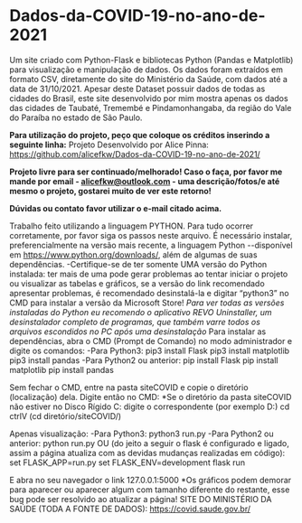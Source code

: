 # Dados-da-COVID-19-no-ano-de-2021
   Um site criado com Python-Flask e bibliotecas Python (Pandas e Matplotlib) para visualização e manipulação de dados. Os dados foram extraídos em formato CSV, diretamente do site do Ministério da Saúde, com dados até a data de 31/10/2021. Apesar deste Dataset possuir dados de todas as cidades do Brasil, este site desenvolvido por mim mostra apenas os dados das cidades de Taubaté, Tremembé e Pindamonhangaba, da região do Vale do Paraíba no estado de São Paulo.

**Para utilização do projeto, peço que coloque os créditos inserindo a seguinte linha:**
Projeto Desenvolvido por Alice Pinna:  https://github.com/alicefkw/Dados-da-COVID-19-no-ano-de-2021/

**Projeto livre para ser continuado/melhorado! Caso o faça, por favor me mande por email - alicefkw@outlook.com - uma descrição/fotos/e até mesmo o projeto, gostarei muito de ver este retorno!**

**Dúvidas ou contato favor utilizar o e-mail citado acima.**

   Trabalho feito utilizando a linguagem PYTHON. Para tudo ocorrer corretamente, por favor siga os passos neste arquivo.
   É necessário instalar, preferencialmente na versão mais recente, a linguagem Python --disponível em https://www.python.org/downloads/, além de algumas de suas dependências.
 -Certifique-se de ter somente UMA versão do Python instalada: ter mais de uma pode gerar problemas ao tentar iniciar o projeto ou visualizar as tabelas e gráficos, se a versão do link recomendado apresentar problemas, é recomendado desinstalá-la e digitar “python3” no CMD para instalar a versão da Microsoft Store!
*Para ver todas as versões instaladas do Python eu recomendo o
aplicativo REVO Uninstaller, um desinstalador completo de
programas, que também varre todos os arquivos escondidos no PC
após uma desinstalação*
   Para instalar as dependências, abra o CMD (Prompt de Comando) no modo administrador e digite os comandos:
-Para Python3:
   pip3 install Flask
   pip3 install matplotlib
   pip3 install pandas
-Para Python2 ou anterior:
   pip install Flask
   pip install matplotlib
   pip install pandas

   Sem fechar o CMD, entre na pasta siteCOVID e copie o diretório (localização) dela. Digite então no CMD:
*Se o diretório da pasta siteCOVID não estiver no Disco Rígido C: digite
o correspondente (por exemplo D:)
cd ctrlV    (cd diretório/siteCOVID/)

Apenas visualização:
-Para Python3:
   python3 run.py
-Para Python2 ou anterior:
   python run.py
OU (do jeito a seguir o flask é configurado e ligado, assim a página atualiza com as devidas mudanças realizadas em código):
   set FLASK_APP=run.py
   set FLASK_ENV=development
   flask run

E abra no seu navegador o link 127.0.0.1:5000
*Os gráficos podem demorar para aparecer ou aparecer algum com
tamanho diferente do restante, esse bug pode ser resolvido ao
atualizar a página!
SITE DO MINISTÉRIO DA SAÚDE (TODA A FONTE DE DADOS):
https://covid.saude.gov.br/
